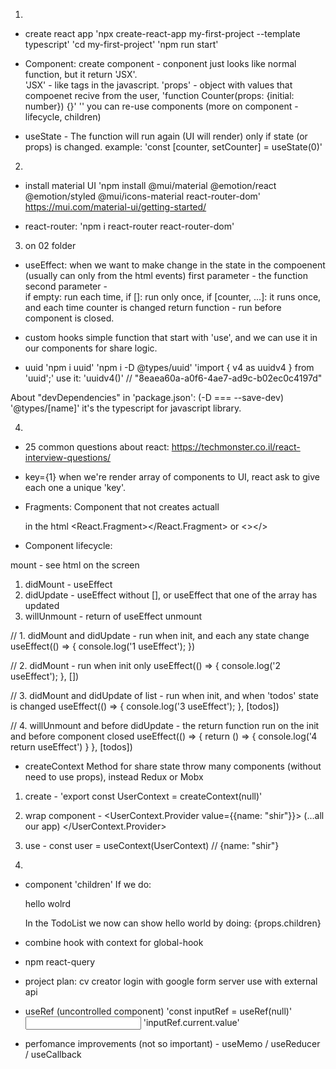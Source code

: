 1.

- create react app
  'npx create-react-app my-first-project --template typescript'
  'cd my-first-project'
  'npm run start'

- Component:
  create component - conponent just looks like normal function, but it return 'JSX'.  
  'JSX' - like <html> tags in the javascript.
  'props' - object with values that compoenet recive from the user,
  'function Counter(props: {initial: number}) {}'
  '<Counter initial={0}/>'
  you can re-use components
  (more on component - lifecycle, children)

- useState -
  The function will run again (UI will render) only if state (or props) is changed.
  example:
  'const [counter, setCounter] = useState(0)'

2.

- install material UI
  'npm install @mui/material @emotion/react @emotion/styled @mui/icons-material react-router-dom'
  https://mui.com/material-ui/getting-started/

- react-router:
  'npm i react-router react-router-dom'

3.  on 02 folder

- useEffect:
  when we want to make change in the state in the compoenent (usually can only from the html events)
  first parameter - the function
  second parameter -  
  if empty: run each time,
  if []: run only once,
  if [counter, ...]: it runs once, and each time counter is changed
  return function - run before component is closed.

- custom hooks
  simple function that start with 'use', and we can use it in our components for share logic.

- uuid
  'npm i uuid'
  'npm i -D @types/uuid'
  'import { v4 as uuidv4 } from 'uuid';'
  use it: 'uuidv4()' // "8eaea60a-a0f6-4ae7-ad9c-b02ec0c4197d"

About "devDependencies" in 'package.json':
(-D === --save-dev)
'@types/[name]' it's the typescript for javascript library.

4.

- 25 common questions about react:
  https://techmonster.co.il/react-interview-questions/

- key={1}
  when we're render array of components to UI, react ask to give each one a unique 'key'.

- Fragments:
  Component that not creates actuall <div> in the html
  <React.Fragment></React.Fragment>
  or
  <></>

- Component lifecycle:

mount - see html on the screen

1. didMount - useEffect
2. didUpdate - useEffect without [], or useEffect that one of the array has updated
3. willUnmount - return of useEffect
   unmount

// 1. didMount and didUpdate - run when init, and each any state change
useEffect(() => {
console.log('1 useEffect');
})

// 2. didMount - run when init only
useEffect(() => {
console.log('2 useEffect');
}, [])

// 3. didMount and didUpdate of list - run when init, and when 'todos' state is changed
useEffect(() => {
console.log('3 useEffect');
}, [todos])

// 4. willUnmount and before didUpdate - the return function run on the init and before component closed
useEffect(() => {
return () => {
console.log('4 return useEffect')
}
}, [todos])

- createContext
  Method for share state throw many components (without need to use props), instead Redux or Mobx

1. create - 'export const UserContext = createContext(null)'
2. wrap component - 
<UserContext.Provider value={{name: "shir"}}>
  (...all our app)
</UserContext.Provider>
3. use - const user = useContext(UserContext) // {name: "shir"}

4.

- component 'children'
  If we do:
  <TodoList>
    <div>hello wolrd</div>
  </TodoList>

  In the TodoList we now can show hello world by doing:
  {props.children}

- combine hook with context for global-hook

- npm react-query

- project plan: cv creator
  login with google
  form
  server
  use with external api

- useRef (uncontrolled component)
  'const inputRef = useRef(null)'
  <input ref={inputRef} />
  'inputRef.current.value'

- perfomance improvements (not so important) - useMemo / useReducer / useCallback
